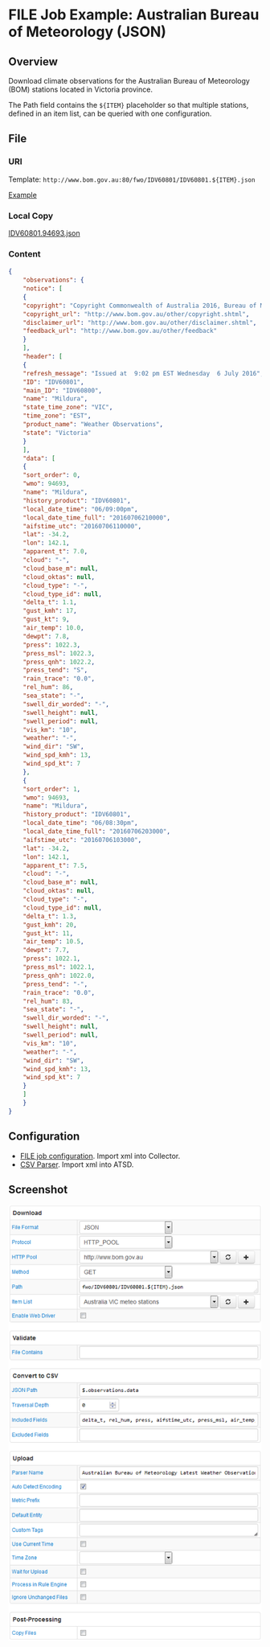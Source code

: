 # FILE Job Example: Australian Bureau of Meteorology (JSON)

## Overview

Download climate observations for the Australian Bureau of Meteorology (BOM) stations located in Victoria province.

The Path field contains the `${ITEM}` placeholder so that multiple stations, defined in an item list, can be queried with one configuration.

## File

### URI

Template: `http://www.bom.gov.au:80/fwo/IDV60801/IDV60801.${ITEM}.json`

[Example](http://www.bom.gov.au:80/fwo/IDV60801/IDV60801.94693.json)

### Local Copy

[IDV60801.94693.json](IDV60801.94693.json)

### Content

```json
{
    "observations": {
    "notice": [
    {
    "copyright": "Copyright Commonwealth of Australia 2016, Bureau of Meteorology. For more information see: http://www.bom.gov.au/other/copyright.shtml http://www.bom.gov.au/other/disclaimer.shtml",
    "copyright_url": "http://www.bom.gov.au/other/copyright.shtml",
    "disclaimer_url": "http://www.bom.gov.au/other/disclaimer.shtml",
    "feedback_url": "http://www.bom.gov.au/other/feedback"
    }
    ],
    "header": [
    {
    "refresh_message": "Issued at  9:02 pm EST Wednesday  6 July 2016",
    "ID": "IDV60801",
    "main_ID": "IDV60800",
    "name": "Mildura",
    "state_time_zone": "VIC",
    "time_zone": "EST",
    "product_name": "Weather Observations",
    "state": "Victoria"
    }
    ],
    "data": [
    {
    "sort_order": 0,
    "wmo": 94693,
    "name": "Mildura",
    "history_product": "IDV60801",
    "local_date_time": "06/09:00pm",
    "local_date_time_full": "20160706210000",
    "aifstime_utc": "20160706110000",
    "lat": -34.2,
    "lon": 142.1,
    "apparent_t": 7.0,
    "cloud": "-",
    "cloud_base_m": null,
    "cloud_oktas": null,
    "cloud_type": "-",
    "cloud_type_id": null,
    "delta_t": 1.1,
    "gust_kmh": 17,
    "gust_kt": 9,
    "air_temp": 10.0,
    "dewpt": 7.8,
    "press": 1022.3,
    "press_msl": 1022.3,
    "press_qnh": 1022.2,
    "press_tend": "S",
    "rain_trace": "0.0",
    "rel_hum": 86,
    "sea_state": "-",
    "swell_dir_worded": "-",
    "swell_height": null,
    "swell_period": null,
    "vis_km": "10",
    "weather": "-",
    "wind_dir": "SW",
    "wind_spd_kmh": 13,
    "wind_spd_kt": 7
    },
    {
    "sort_order": 1,
    "wmo": 94693,
    "name": "Mildura",
    "history_product": "IDV60801",
    "local_date_time": "06/08:30pm",
    "local_date_time_full": "20160706203000",
    "aifstime_utc": "20160706103000",
    "lat": -34.2,
    "lon": 142.1,
    "apparent_t": 7.5,
    "cloud": "-",
    "cloud_base_m": null,
    "cloud_oktas": null,
    "cloud_type": "-",
    "cloud_type_id": null,
    "delta_t": 1.3,
    "gust_kmh": 20,
    "gust_kt": 11,
    "air_temp": 10.5,
    "dewpt": 7.7,
    "press": 1022.1,
    "press_msl": 1022.1,
    "press_qnh": 1022.0,
    "press_tend": "-",
    "rain_trace": "0.0",
    "rel_hum": 83,
    "sea_state": "-",
    "swell_dir_worded": "-",
    "swell_height": null,
    "swell_period": null,
    "vis_km": "10",
    "weather": "-",
    "wind_dir": "SW",
    "wind_spd_kmh": 13,
    "wind_spd_kt": 7
    }
    ]
    }
}
```

## Configuration

* [FILE job configuration](australia-bom-job.xml). Import xml into Collector.
* [CSV Parser](australia-bom-parser.xml). Import xml into ATSD.

## Screenshot

![Job Screenshot](australia-bom-config.png)
